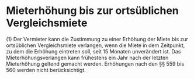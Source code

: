 # Mieterhöhung bis zur ortsüblichen Vergleichsmiete

(1) Der Vermieter kann die Zustimmung zu einer Erhöhung der Miete bis zur ortsüblichen Vergleichsmiete verlangen, wenn die Miete in dem Zeitpunkt, zu dem die Erhöhung eintreten soll, seit 15 Monaten unverändert ist. Das Mieterhöhungsverlangen kann frühestens ein Jahr nach der letzten Mieterhöhung geltend gemacht werden. Erhöhungen nach den §§ 559 bis 560 werden nicht berücksichtigt.